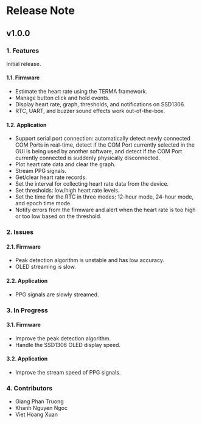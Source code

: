 # Release Note

## **v1.0.0**
### 1. Features
Initial release.

#### 1.1. Firmware
- Estimate the heart rate using the TERMA framework.
- Manage button click and hold events.
- Display heart rate, graph, thresholds, and notifications on SSD1306.
- RTC, UART, and buzzer sound effects work out-of-the-box.

#### 1.2. Application
- Support serial port connection: automatically detect newly connected COM Ports in real-time, detect if the COM Port currently selected in the GUI is being used by another software, and detect if the COM Port currently connected is suddenly physically disconnected.
- Plot heart rate data and clear the graph.
- Stream PPG signals.
- Get/clear heart rate records.
- Set the interval for collecting heart rate data from the device.
- Set thresholds: low/high heart rate levels.
- Set the time for the RTC in three modes: 12-hour mode, 24-hour mode, and epoch time mode.
- Notify errors from the firmware and alert when the heart rate is too high or too low based on the threshold.

### 2. Issues
#### 2.1. Firmware
- Peak detection algorithm is unstable and has low accuracy.
- OLED streaming is slow.

#### 2.2. Application
- PPG signals are slowly streamed.

### 3. In Progress
#### 3.1. Firmware
- Improve the peak detection algorithm.
- Handle the SSD1306 OLED display speed.

#### 3.2. Application
- Improve the stream speed of PPG signals.

### 4. Contributors
- Giang Phan Truong
- Khanh Nguyen Ngoc
- Viet Hoang Xuan